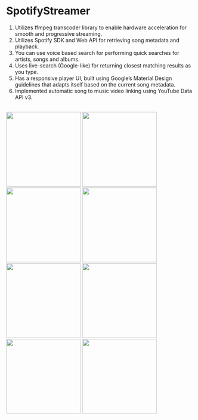# SpotifyStreamer

1) Utilizes ffmpeg transcoder library to enable hardware acceleration for smooth and progressive streaming.<br/>
2) Utilizes Spotify SDK and Web API for retrieving song metadata and playback.<br/>
3) You can use voice based search for performing quick searches for artists, songs and albums.<br/>
4) Uses live-search (Google-like) for returning closest matching results as you type.<br/>
5) Has a responsive player UI, built using Google’s Material Design guidelines that adapts itself based on the current song metadata.<br/> 
6) Implemented automatic song to music video linking using YouTube Data API v3. <br/> <br/>

<img src="https://cloud.githubusercontent.com/assets/3116252/8048721/e4f7fd9a-0e09-11e5-89e0-f87d004eacf0.jpg" width="200"/>
<img src="https://cloud.githubusercontent.com/assets/3116252/8089154/ed8665f8-0f5a-11e5-97d2-9e3d6da413de.jpg" width="200"/>
<img src="https://cloud.githubusercontent.com/assets/3116252/8048720/e4f711dc-0e09-11e5-943e-c8692a3a87f7.jpg" width="200"/>
<img src="https://cloud.githubusercontent.com/assets/3116252/8049024/f00e47f8-0e0d-11e5-9821-0685ad595cc3.jpg" width="200"/>
<img src="https://cloud.githubusercontent.com/assets/3116252/8048719/e4f63776-0e09-11e5-9224-fecf41f299d0.jpg" width="200"/>
<img src="https://cloud.githubusercontent.com/assets/3116252/8048723/e4f907b2-0e09-11e5-91ad-065ebd1d53a6.jpg" width="200"/>
<img src="https://cloud.githubusercontent.com/assets/3116252/8048725/e4fb571a-0e09-11e5-9f05-98f37655019c.jpg" width="200"/>
<img src="https://cloud.githubusercontent.com/assets/3116252/8048726/e5053e06-0e09-11e5-9575-a89dcced3d9c.jpg" width="200"/>

